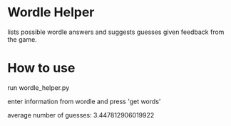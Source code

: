 # Wordle Helper

lists possible wordle answers and suggests guesses given feedback from the game.

# How to use

run wordle_helper.py

enter information from wordle and press 'get words'

[](https://github.com/TomHessler/wordle_helper/main/data/Figure.png)

average number of guesses: 3.447812906019922
